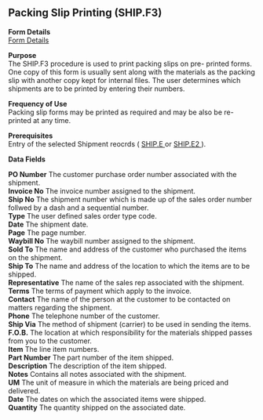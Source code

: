 ##  Packing Slip Printing (SHIP.F3)

<PageHeader />

**Form Details**  
[ Form Details ](SHIP-F3-1/README.md)   

**Purpose**  
The SHIP.F3 procedure is used to print packing slips on pre- printed forms.
One copy of this form is usually sent along with the materials as the packing
slip with another copy kept for internal files. The user determines which
shipments are to be printed by entering their numbers.

**Frequency of Use**  
Packing slip forms may be printed as required and may be also be re-printed at
any time.

**Prerequisites**  
Entry of the selected Shipment reocrds ( [ SHIP.E ](../../../../../../rover/AP-OVERVIEW/AP-ENTRY/AP-E/AP-E-1/CURRENCY-CONTROL/SO-E/SO-E-4/SHIP-E) or [ SHIP.E2 ](../../../../../../rover/AP-OVERVIEW/AP-ENTRY/AP-E/AP-E-1/CURRENCY-CONTROL/SO-E/SO-E-4/SHIP-E/SO-P1/SHIP-E2) ). 

**Data Fields**

**PO Number** The customer purchase order number associated with the shipment.  
**Invoice No** The invoice number assigned to the shipment.  
**Ship No** The shipment number which is made up of the sales order number
follwed by a dash and a sequential number.  
**Type** The user defined sales order type code.  
**Date** The shipment date.  
**Page** The page number.  
**Waybill No** The waybill number assigned to the shipment.  
**Sold To** The name and address of the customer who purchased the items on
the shipment.  
**Ship To** The name and address of the location to which the items are to be
shipped.  
**Representative** The name of the sales rep associated with the shipment.  
**Terms** The terms of payment which apply to the invoice.  
**Contact** The name of the person at the customer to be contacted on matters
regarding the shipment.  
**Phone** The telephone number of the customer.  
**Ship Via** The method of shipment (carrier) to be used in sending the items.  
**F.O.B.** The location at which responsibility for the materials shipped
passes from you to the customer.  
**Item** The line item numbers.  
**Part Number** The part number of the item shipped.  
**Description** The description of the item shipped.  
**Notes** Contains all notes associated with the shipment.  
**UM** The unit of measure in which the materials are being priced and
delivered.  
**Date** The dates on which the associated items were shipped.  
**Quantity** The quantity shipped on the associated date.  
  
<badge text= "Version 8.10.57" vertical="middle" />

<PageFooter />